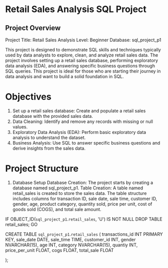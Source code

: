 # Retail Sales Analysis SQL Project
## Project Overview
Project Title: Retail Sales Analysis
Level: Beginner
Database: sql_project_p1

This project is designed to demonstrate SQL skills and techniques typically used by data analysts to explore, clean, and analyze retail sales data. The project involves setting up a retail sales database, performing exploratory data analysis (EDA), and answering specific business questions through SQL queries. This project is ideal for those who are starting their journey in data analysis and want to build a solid foundation in SQL.

# Objectives
1. Set up a retail sales database: Create and populate a retail sales database with the provided sales data.
2. Data Cleaning: Identify and remove any records with missing or null values.
3. Exploratory Data Analysis (EDA): Perform basic exploratory data analysis to understand the dataset.
4. Business Analysis: Use SQL to answer specific business questions and derive insights from the sales data.

# Project Structure
1. Database Setup
Database Creation: The project starts by creating a database named sql_project_p1.
Table Creation: A table named retail_sales is created to store the sales data. The table structure includes columns for transaction ID, sale date, sale time, customer ID, gender, age, product category, quantity sold, price per unit, cost of goods sold (COGS), and total sale amount.

IF OBJECT_ID(`sql_project_p1`.`retail_sales`, 'U') IS NOT NULL
    DROP TABLE retail_sales;
GO

CREATE TABLE `sql_project_p1`.`retail_sales` (
		transactions_id		INT PRIMARY KEY,
		sale_date			DATE,
		sale_time			TIME,
		customer_id			INT,
		gender				NVARCHAR(15),
		age					INT,
		category			NVARCHAR(15),
		quantiy				INT,
		price_per_unit		FLOAT,
		cogs				FLOAT,
		total_sale			FLOAT

);
